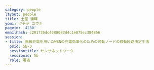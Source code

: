 ```yaml
---
category: people
layout: people
title: 土屋 湧暉
yomi: ツチヤ ユウキ
pageid: '4230'
emailhash: c201736dc4388083d4c1e075ec384856
session:
- title: 無線充電を用いたWSNの充電効率化のための可動ノードの移動経路決定手法
  psid: 5B-3
  sessiontitle: センサネットワーク
  sessionid: 5b
  role: 著者
---
```

